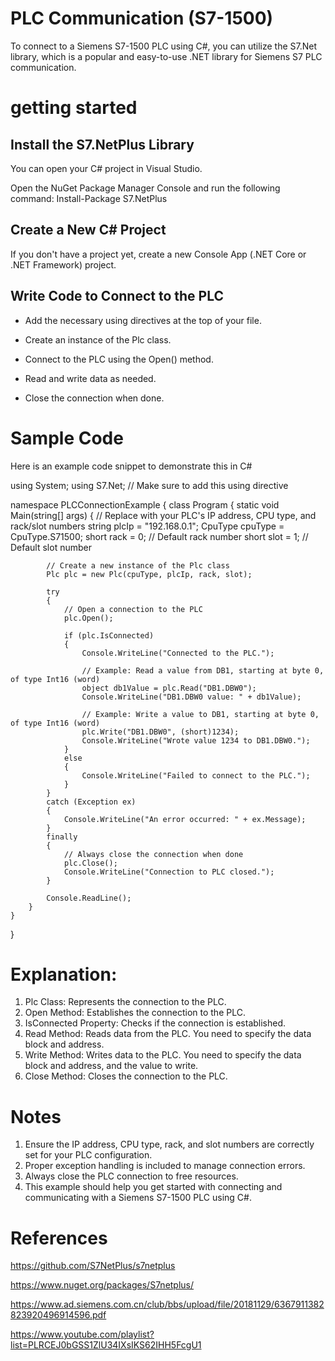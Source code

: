 # PLC Communication (S7-1500) 
To connect to a Siemens S7-1500 PLC using C#, you can utilize the S7.Net library, which is a popular and easy-to-use .NET library for Siemens S7 PLC communication.

# getting started

## Install the S7.NetPlus Library

You can open your C# project in Visual Studio.

Open the NuGet Package Manager Console and run the following command:
Install-Package S7.NetPlus

## Create a New C# Project

If you don't have a project yet, create a new Console App (.NET Core or .NET Framework) project.

## Write Code to Connect to the PLC

 - Add the necessary using directives at the top of your file.

 - Create an instance of the Plc class.

 - Connect to the PLC using the Open() method.

 - Read and write data as needed.

 - Close the connection when done.


# Sample Code

Here is an example code snippet to demonstrate this in C#

using System;
using S7.Net;  // Make sure to add this using directive

namespace PLCConnectionExample
{
    class Program
    {
        static void Main(string[] args)
        {
            // Replace with your PLC's IP address, CPU type, and rack/slot numbers
            string plcIp = "192.168.0.1";
            CpuType cpuType = CpuType.S71500;
            short rack = 0;  // Default rack number
            short slot = 1;  // Default slot number

            // Create a new instance of the Plc class
            Plc plc = new Plc(cpuType, plcIp, rack, slot);

            try
            {
                // Open a connection to the PLC
                plc.Open();

                if (plc.IsConnected)
                {
                    Console.WriteLine("Connected to the PLC.");

                    // Example: Read a value from DB1, starting at byte 0, of type Int16 (word)
                    object db1Value = plc.Read("DB1.DBW0");
                    Console.WriteLine("DB1.DBW0 value: " + db1Value);

                    // Example: Write a value to DB1, starting at byte 0, of type Int16 (word)
                    plc.Write("DB1.DBW0", (short)1234);
                    Console.WriteLine("Wrote value 1234 to DB1.DBW0.");
                }
                else
                {
                    Console.WriteLine("Failed to connect to the PLC.");
                }
            }
            catch (Exception ex)
            {
                Console.WriteLine("An error occurred: " + ex.Message);
            }
            finally
            {
                // Always close the connection when done
                plc.Close();
                Console.WriteLine("Connection to PLC closed.");
            }

            Console.ReadLine();
        }
    }
}



# Explanation:
 1. Plc Class: Represents the connection to the PLC.
 2. Open Method: Establishes the connection to the PLC.
 3. IsConnected Property: Checks if the connection is established.
 4. Read Method: Reads data from the PLC. You need to specify the data block and address.
 5. Write Method: Writes data to the PLC. You need to specify the data block and address, and the value to write.
 6. Close Method: Closes the connection to the PLC.

# Notes
 1. Ensure the IP address, CPU type, rack, and slot numbers are correctly set for your PLC configuration.
 2. Proper exception handling is included to manage connection errors.
 3. Always close the PLC connection to free resources.
 4. This example should help you get started with connecting and communicating with a Siemens S7-1500 PLC using C#.

# References
https://github.com/S7NetPlus/s7netplus

https://www.nuget.org/packages/S7netplus/

https://www.ad.siemens.com.cn/club/bbs/upload/file/20181129/6367911382823920496914596.pdf

https://www.youtube.com/playlist?list=PLRCEJ0bGSS1ZlU34IXsIKS62IHH5FcgU1
